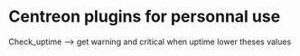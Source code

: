 # Centreon plugins for personnal use

Check_uptime --> get warning and critical when uptime lower theses values
